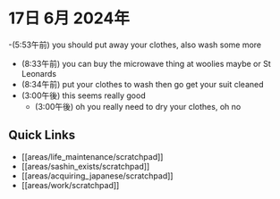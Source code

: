 # 17日 6月 2024年
-(5:53午前) you should put away your clothes, also wash some more
- (8:33午前) you can buy the microwave thing at woolies maybe or St Leonards
- (8:34午前) put your clothes to wash then go get your suit cleaned
- (3:00午後) this seems really good
  - (3:00午後) oh you really need to dry your clothes, oh no




 



## Quick Links
- [[areas/life_maintenance/scratchpad]]
- [[areas/sashin_exists/scratchpad]]
- [[areas/acquiring_japanese/scratchpad]]
- [[areas/work/scratchpad]]
